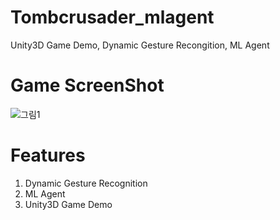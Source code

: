 # Tombcrusader_mlagent
Unity3D Game Demo, Dynamic Gesture Recongition, ML Agent

# Game ScreenShot
![그림1](https://user-images.githubusercontent.com/61224394/109665780-e0731b80-7bb1-11eb-8916-f5c9f5092ed9.png)

# Features
1. Dynamic Gesture Recognition 
2. ML Agent
3. Unity3D Game Demo
